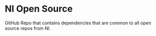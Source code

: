 # NI Open Source

GitHub Repo that contains dependencies that are common to all open source repos from NI.
